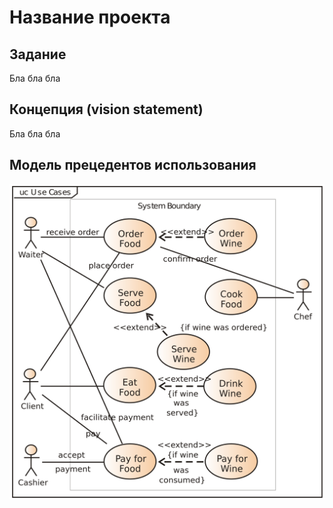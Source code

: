 # Название проекта

## Задание
Бла бла бла

## Концепция (vision statement)
Бла бла бла

## Модель прецедентов использования
![alt tag](report/2000px-Use_case_restaurant_model.svg.png)
